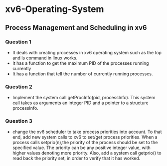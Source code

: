 # xv6-Operating-System
## Process Management and Scheduling in xv6

### Question 1
* It deals with creating processes in xv6 operating system such as the top and ls command in linux works.
* It has a function to get the maximum PID of the processes running currently
* It has a function that tell the number of currently running processes.

### Question 2
* Implement the system call getProcInfo(pid, processInfo). This system
call takes as arguments an integer PID and a pointer to a structure
processInfo.

### Question 3
* change the xv6 scheduler to take process
priorities into account. To that end, add new system calls to xv6 to
set/get process priorities. When a process calls setprio(n),the priority
of the process should be set to the specified value. The priority can be
any positive integer value, with higher values denoting more priority.
Also, add a system call getprio() to read back the priority set, in order
to verify that it has worked.
